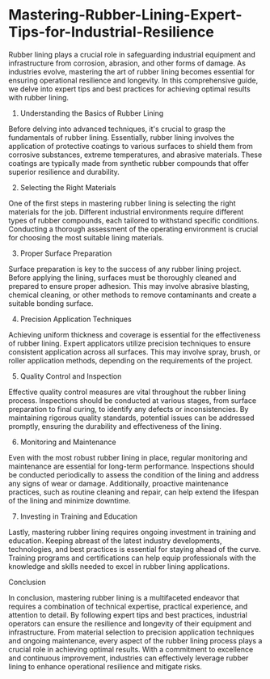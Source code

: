 # Mastering-Rubber-Lining-Expert-Tips-for-Industrial-Resilience

Rubber lining plays a crucial role in safeguarding industrial equipment and infrastructure from corrosion, abrasion, and other forms of damage. As industries evolve, mastering the art of rubber lining becomes essential for ensuring operational resilience and longevity. In this comprehensive guide, we delve into expert tips and best practices for achieving optimal results with rubber lining.

1. Understanding the Basics of Rubber Lining

Before delving into advanced techniques, it's crucial to grasp the fundamentals of rubber lining. Essentially, rubber lining involves the application of protective coatings to various surfaces to shield them from corrosive substances, extreme temperatures, and abrasive materials. These coatings are typically made from synthetic rubber compounds that offer superior resilience and durability.

2. Selecting the Right Materials

One of the first steps in mastering rubber lining is selecting the right materials for the job. Different industrial environments require different types of rubber compounds, each tailored to withstand specific conditions. Conducting a thorough assessment of the operating environment is crucial for choosing the most suitable lining materials.

3. Proper Surface Preparation

Surface preparation is key to the success of any rubber lining project. Before applying the lining, surfaces must be thoroughly cleaned and prepared to ensure proper adhesion. This may involve abrasive blasting, chemical cleaning, or other methods to remove contaminants and create a suitable bonding surface.

4. Precision Application Techniques

Achieving uniform thickness and coverage is essential for the effectiveness of rubber lining. Expert applicators utilize precision techniques to ensure consistent application across all surfaces. This may involve spray, brush, or roller application methods, depending on the requirements of the project.

5. Quality Control and Inspection

Effective quality control measures are vital throughout the rubber lining process. Inspections should be conducted at various stages, from surface preparation to final curing, to identify any defects or inconsistencies. By maintaining rigorous quality standards, potential issues can be addressed promptly, ensuring the durability and effectiveness of the lining.

6. Monitoring and Maintenance

Even with the most robust rubber lining in place, regular monitoring and maintenance are essential for long-term performance. Inspections should be conducted periodically to assess the condition of the lining and address any signs of wear or damage. Additionally, proactive maintenance practices, such as routine cleaning and repair, can help extend the lifespan of the lining and minimize downtime.

7. Investing in Training and Education

Lastly, mastering rubber lining requires ongoing investment in training and education. Keeping abreast of the latest industry developments, technologies, and best practices is essential for staying ahead of the curve. Training programs and certifications can help equip professionals with the knowledge and skills needed to excel in rubber lining applications.

Conclusion

In conclusion, mastering rubber lining is a multifaceted endeavor that requires a combination of technical expertise, practical experience, and attention to detail. By following expert tips and best practices, industrial operators can ensure the resilience and longevity of their equipment and infrastructure. From material selection to precision application techniques and ongoing maintenance, every aspect of the rubber lining process plays a crucial role in achieving optimal results. With a commitment to excellence and continuous improvement, industries can effectively leverage rubber lining to enhance operational resilience and mitigate risks.




